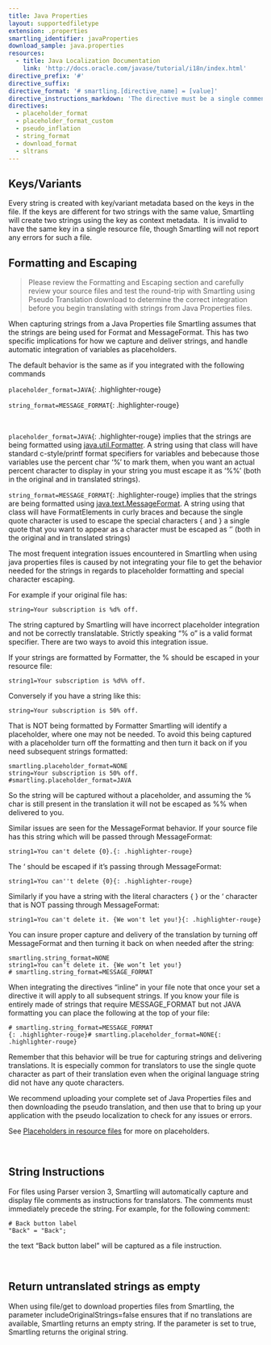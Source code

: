 ```yaml
---
title: Java Properties
layout: supportedfiletype
extension: .properties
smartling_identifier: javaProperties
download_sample: java.properties
resources:
  - title: Java Localization Documentation
    link: 'http://docs.oracle.com/javase/tutorial/i18n/index.html'
directive_prefix: '#'
directive_suffix:
directive_format: '# smartling.[directive_name] = [value]'
directive_instructions_markdown: 'The directive must be a single comment on one line, and there should not be any inline trailing symbols after the directive. Directives apply to all strings that follow them. Directives can be changed throughout the file.'
directives:
  - placeholder_format
  - placeholder_format_custom
  - pseudo_inflation
  - string_format
  - download_format
  - sltrans
---
```



## Keys/Variants

Every string is created with key/variant metadata based on the keys in the file. If the keys are different for two strings with the same value, Smartling will create two strings using the key as context metadata. &nbsp;It is invalid to have the same key in a single resource file, though Smartling will not report any errors for such a file.

## Formatting and Escaping

> Please review the Formatting and Escaping section and carefully review your source files and test the round-trip with Smartling using Pseudo Translation download to determine the correct integration before you begin translating with strings from Java Properties files.

When capturing strings from a Java Properties file Smartling assumes that the strings are being used for Format and MessageFormat. This has two specific implications for how we capture and deliver strings, and handle automatic integration of variables as placeholders.

The default behavior is the same as if you integrated with the following commands

`placeholder_format=JAVA`{: .highlighter-rouge}

`string_format=MESSAGE_FORMAT`{: .highlighter-rouge}

&nbsp;

`placeholder_format=JAVA`{: .highlighter-rouge} implies that the strings are being formatted using [java.util.Formatter](https://docs.oracle.com/javase/7/docs/api/java/util/Formatter.html). A string using that class will have standard c-style/printf format specifiers for variables and bebecause those variables use the percent char ‘%’ to mark them, when you want an actual percent character to display in your string you must escape it as ‘%%’ (both in the original and in translated strings).

`string_format=MESSAGE_FORMAT`{: .highlighter-rouge} implies that the strings are being formatted using [java.text.MessageFormat](https://docs.oracle.com/javase/7/docs/api/java/text/MessageFormat.html). A string using that class will have FormatElements in curly braces and because the single quote character is used to escape the special characters { and } a single quote that you want to appear as a character must be escaped as ‘’ (both in the original and in translated strings)

The most frequent integration issues encountered in Smartling when using java properties files is caused by not integrating your file to get the behavior needed for the strings in regards to placeholder formatting and special character escaping.

For example if your original file has:

~~~
string=Your subscription is %d% off.
~~~

The string captured by Smartling will have incorrect placeholder integration and not be correctly translatable. Strictly speaking “% o” is a valid format specifier. There are two ways to avoid this integration issue.

If your strings are formatted by Formatter, the % should be escaped in your resource file:

~~~
string1=Your subscription is %d%% off.
~~~

Conversely if you have a string like this:

~~~
string=Your subscription is 50% off.
~~~

That is NOT being formatted by Formatter Smartling will identify a placeholder, where one may not be needed. To avoid this being captured with a placeholder turn off the formatting and then turn it back on if you need subsequent strings formatted:

~~~
smartling.placeholder_format=NONE
string=Your subscription is 50% off.
#smartling.placeholder_format=JAVA
~~~

So the string will be captured without a placeholder, and assuming the % char is still present in the translation it will not be escaped as %% when delivered to you.

Similar issues are seen for the MessageFormat behavior. If your source file has this string which will be passed through MessageFormat:

~~~
string1=You can't delete {0}.{: .highlighter-rouge}
~~~

The ‘ should be escaped if it’s passing through MessageFormat:

~~~
string1=You can''t delete {0}{: .highlighter-rouge}
~~~

Similarly if you have a string with the literal characters { } or the ‘ character that is NOT passing through MessageFormat:

~~~
string1=You can't delete it. {We won't let you!}{: .highlighter-rouge}
~~~

You can insure proper capture and delivery of the translation by turning off MessageFormat and then turning it back on when needed after the string:

~~~
smartling.string_format=NONE
string1=You can’t delete it. {We won’t let you!}
# smartling.string_format=MESSAGE_FORMAT
~~~

When integrating the directives “inline” in your file note that once your set a directive it will apply to all subsequent strings. If you know your file is entirely made of strings that require MESSAGE_FORMAT but not JAVA formatting you can place the following at the top of your file:

~~~
# smartling.string_format=MESSAGE_FORMAT
{: .highlighter-rouge}# smartling.placeholder_format=NONE{: .highlighter-rouge}
~~~

Remember that this behavior will be true for capturing strings and delivering translations. It is especially common for translators to use the single quote character as part of their translation even when the original language string did not have any quote characters.

We recommend uploading your complete set of Java Properties files and then downloading the pseudo translation, and then use that to bring up your application with the pseudo localization to check for any issues or errors.

See [Placeholders in resource files](/developers/files/placeholders-in-resource-files/) for more on placeholders.

&nbsp;

## String Instructions

For files using Parser version 3, Smartling will automatically capture and display file comments as instructions for translators. The comments must immediately precede the string. For example, for the following comment:

<div class="highlighter-rouge"><pre class="highlight"><code># Back button label
"Back" = "Back";
</code></pre></div>

the text “Back button label” will be captured as a file instruction.

&nbsp;

## Return untranslated strings as empty

When using file/get to download properties files from Smartling, the parameter includeOriginalStrings=false ensures that if no translations are available, Smartling returns an empty string. If the parameter is set to true, Smartling returns the original string.